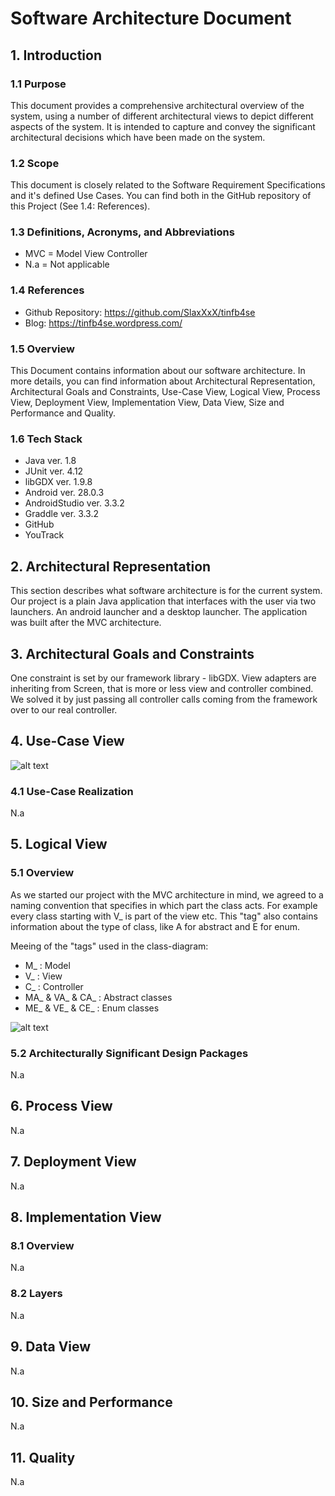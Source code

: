 # Software Architecture Document


## 1. Introduction

### 1.1	Purpose
This document provides a comprehensive architectural overview of the system, using a number of different architectural views to depict different aspects of the system. It is intended to capture and convey the significant architectural decisions which have been made on the system.

### 1.2	Scope
This document is closely related to the Software Requirement Specifications and it's defined Use Cases. You can find both in the GitHub repository of this Project (See 1.4: References). 
 
### 1.3	Definitions, Acronyms, and Abbreviations
* MVC = Model View Controller
* N.a = Not applicable

### 1.4	References
* Github Repository: https://github.com/SlaxXxX/tinfb4se
* Blog: https://tinfb4se.wordpress.com/

### 1.5	Overview
This Document contains information about our software architecture. In more details, you can find information about Architectural Representation, Architectural Goals and Constraints, Use-Case View,
Logical View, Process View, Deployment View, Implementation View, Data View, Size and Performance and Quality.

### 1.6 Tech Stack
* Java ver. 1.8
* JUnit ver. 4.12
* libGDX ver. 1.9.8
* Android ver. 28.0.3
* AndroidStudio ver. 3.3.2
* Graddle ver. 3.3.2
* GitHub
* YouTrack

## 2. Architectural Representation
This section describes what software architecture is for the current system. Our project is a plain Java application that interfaces with the user via two launchers. An android launcher and a desktop launcher.
The application was built after the MVC architecture.

## 3. Architectural Goals and Constraints
One constraint is set by our framework library - libGDX. View adapters are inheriting from Screen, that is more or less view and controller combined.
We solved it by just passing all controller calls coming from the framework over to our real controller.

## 4. Use-Case View
![alt text][UCD]

[UCD]: https://github.com/SlaxXxX/tinfb4se/blob/master/projectFiles/OverallUseCaseDiagram.png "Use Case Diagram"

### 4.1 Use-Case Realization
N.a


## 5. Logical View

### 5.1 Overview
As we started our project with the MVC architecture in mind, we agreed to a naming convention that specifies in which part the class acts.
For example every class starting with V_ is part of the view etc.
This "tag" also contains information about the type of class, like A for abstract and E for enum.

Meeing of the "tags" used in the class-diagram:
* M_ : Model
* V_ : View
* C_ : Controller
* MA_ & VA_ & CA_ : Abstract classes
* ME_ & VE_ & CE_ : Enum classes

![alt text][ClassDiagram]

[ClassDiagram]: https://github.com/SlaxXxX/tinfb4se/blob/master/projectFiles/ClassDiagram.png "Class Diagram"

### 5.2	Architecturally Significant Design Packages
N.a


## 6. Process View 
N.a


## 7. Deployment View 
N.a


## 8. Implementation View 

### 8.1 Overview
N.a

### 8.2 Layers
N.a


## 9. Data View
N.a


## 10. Size and Performance
N.a


## 11. Quality
N.a
